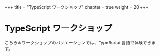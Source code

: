 +++
title = "TypeScript ワークショップ"
chapter = true
weight = 20
+++

# TypeScript ワークショップ

こちらのワークショップのバリエーションでは、TypeScript 言語で体験できます。



